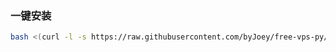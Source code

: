 ### 一键安装

```bash
bash <(curl -l -s https://raw.githubusercontent.com/byJoey/free-vps-py/refs/heads/main/test.sh)
```

